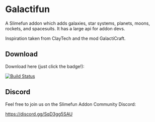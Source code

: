 # Galactifun

A Slimefun addon which adds galaxies, star systems, planets, moons, rockets, and spacesuits. It has a large api for addon devs.

Inspiration taken from ClayTech and the mod GalactiCraft.

## Download

Download here (just click the badge!): 

[![Build Status](https://thebusybiscuit.github.io/builds/Slimefun-Addon-Community/Galactifun/master/badge.svg)](https://thebusybiscuit.github.io/builds/Slimefun-Addon-Community/Galactifun/master)

## Discord

Feel free to join us on the Slimefun Addon Community Discord:

https://discord.gg/SqD3gg5SAU